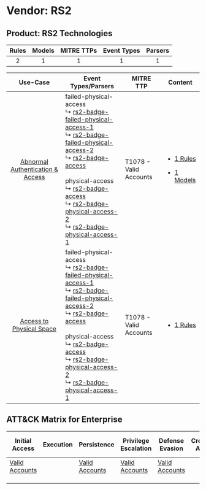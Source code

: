 Vendor: RS2
===========
Product: RS2 Technologies
-------------------------
| Rules | Models | MITRE TTPs | Event Types | Parsers |
|:-----:|:------:|:----------:|:-----------:|:-------:|
|   2   |   1    |     1      |      1      |    1    |

|                                           Use-Case                                           | Event Types/Parsers                                                                                                                                                                                                                                                                                                                                                                                                                                                                                                                                                                             | MITRE TTP                  | Content                                                                                                                          |
|:--------------------------------------------------------------------------------------------:| ----------------------------------------------------------------------------------------------------------------------------------------------------------------------------------------------------------------------------------------------------------------------------------------------------------------------------------------------------------------------------------------------------------------------------------------------------------------------------------------------------------------------------------------------------------------------------------------------- | -------------------------- | -------------------------------------------------------------------------------------------------------------------------------- |
| [Abnormal Authentication & Access](../../../UseCases/uc_abnormal_authentication_&_access.md) |  failed-physical-access<br> ↳ [rs2-badge-failed-physical-access-1](Parsers/parserContent_rs2-badge-failed-physical-access-1.md)<br> ↳ [rs2-badge-failed-physical-access-2](Parsers/parserContent_rs2-badge-failed-physical-access-2.md)<br> ↳ [rs2-badge-access](Parsers/parserContent_rs2-badge-access.md)<br><br> physical-access<br> ↳ [rs2-badge-access](Parsers/parserContent_rs2-badge-access.md)<br> ↳ [rs2-badge-physical-access-2](Parsers/parserContent_rs2-badge-physical-access-2.md)<br> ↳ [rs2-badge-physical-access-1](Parsers/parserContent_rs2-badge-physical-access-1.md)<br> | T1078 - Valid Accounts<br> | [<ul><li>1 Rules</li></ul><ul><li>1 Models</li></ul>](Rules_Models/r_m_rs2_rs2_technologies_Abnormal_Authentication_&_Access.md) |
|         [Access to Physical Space](../../../UseCases/uc_access_to_physical_space.md)         |  failed-physical-access<br> ↳ [rs2-badge-failed-physical-access-1](Parsers/parserContent_rs2-badge-failed-physical-access-1.md)<br> ↳ [rs2-badge-failed-physical-access-2](Parsers/parserContent_rs2-badge-failed-physical-access-2.md)<br> ↳ [rs2-badge-access](Parsers/parserContent_rs2-badge-access.md)<br><br> physical-access<br> ↳ [rs2-badge-access](Parsers/parserContent_rs2-badge-access.md)<br> ↳ [rs2-badge-physical-access-2](Parsers/parserContent_rs2-badge-physical-access-2.md)<br> ↳ [rs2-badge-physical-access-1](Parsers/parserContent_rs2-badge-physical-access-1.md)<br> | T1078 - Valid Accounts<br> | [<ul><li>1 Rules</li></ul>](Rules_Models/r_m_rs2_rs2_technologies_Access_to_Physical_Space.md)                                   |

ATT&CK Matrix for Enterprise
----------------------------
| Initial Access                                                      | Execution | Persistence                                                         | Privilege Escalation                                                | Defense Evasion                                                     | Credential Access | Discovery | Lateral Movement | Collection | Command and Control | Exfiltration | Impact |
| ------------------------------------------------------------------- | --------- | ------------------------------------------------------------------- | ------------------------------------------------------------------- | ------------------------------------------------------------------- | ----------------- | --------- | ---------------- | ---------- | ------------------- | ------------ | ------ |
| [Valid Accounts](https://attack.mitre.org/techniques/T1078)<br><br> |           | [Valid Accounts](https://attack.mitre.org/techniques/T1078)<br><br> | [Valid Accounts](https://attack.mitre.org/techniques/T1078)<br><br> | [Valid Accounts](https://attack.mitre.org/techniques/T1078)<br><br> |                   |           |                  |            |                     |              |        |